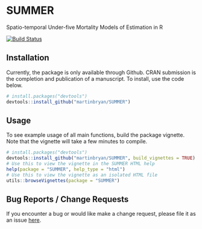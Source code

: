 # SUMMER
Spatio-temporal Under-five Mortality Models of Estimation in R

[![Build Status](https://travis-ci.org/martinbryan/SUMMER.svg?branch=master)](https://travis-ci.org/martinbryan/SUMMER)

## Installation

Currently, the package is only available through Github. CRAN submission is the completion and publication of a manuscript. To install, use the code below.

``` r
# install.packages("devtools")
devtools::install_github("martinbryan/SUMMER")
```

## Usage
To see example usage of all main functions, build the package vignette. Note that the vignette will take a few minutes to compile.

``` r
# install.packages("devtools")
devtools::install_github("martinbryan/SUMMER", build_vignettes = TRUE)
# Use this to view the vignette in the SUMMER HTML help
help(package = "SUMMER", help_type = "html")
# Use this to view the vignette as an isolated HTML file
utils::browseVignettes(package = "SUMMER")
```

## Bug Reports / Change Requests
If you encounter a bug or would like make a change request, please file it as an issue [here](https://github.com/martinbryan/SUMMER/issues).
